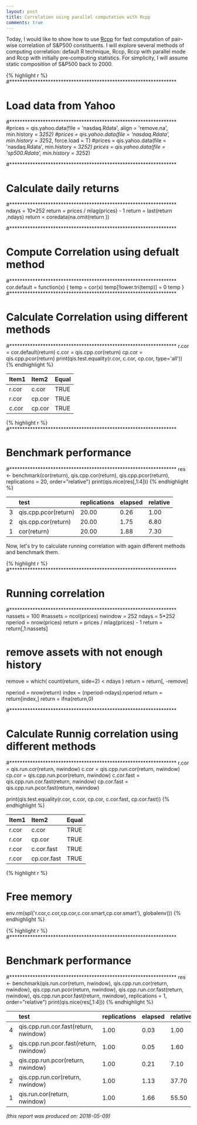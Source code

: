 ```yaml
---
layout: post
title: Correlation using parallel computation with Rcpp
comments: true
---
```





Today, I would like to show how to use [Rcpp](https://cran.r-project.org/web/packages/Rcpp/index.html) for fast computation of pair-wise correlation of S&P500
constituents. I will explore several methods of computing correlation: default R technique, Rccp, Rccp with parallel mode and Rccp with initially
pre-computing statistics. For simplicity, I will assume static composition of S&P500 back to 2000.


{% highlight r %}
#*****************************************************************
# Load data from Yahoo
#*****************************************************************
#prices = qis.yahoo.data(file = 'nasdaq.Rdata', align = 'remove.na',  min.history = 3*252)
#prices = qis.yahoo.data(file = 'nasdaq.Rdata',  min.history = 3*252, force.load  = T)
#prices = qis.yahoo.data(file = 'nasdaq.Rdata',  min.history = 3*252)
prices = qis.yahoo.data(file = 'sp500.Rdata', min.history = 3*252)

#*****************************************************************
# Calculate daily returns
#*****************************************************************
ndays   = 10*252
return  = prices / mlag(prices) - 1
return  = last(return ,ndays)
return  = coredata(na.omit(return ))

#*****************************************************************
# Compute Correlation using defualt method
#*****************************************************************
cor.default = function(x) {
  temp = cor(x)
  temp[!lower.tri(temp)] = 0
  temp
}
#*****************************************************************
# Calculate Correlation using different methods
#*****************************************************************
r.cor =  cor.default(return)
c.cor  = qis.cpp.cor(return)
cp.cor = qis.cpp.pcor(return)
print(qis.test.equality(r.cor, c.cor, cp.cor, type='all'))
{% endhighlight %}



|Item1 |Item2  |Equal |
|:-----|:------|:-----|
|r.cor |c.cor  |TRUE  |
|r.cor |cp.cor |TRUE  |
|c.cor |cp.cor |TRUE  |
    




{% highlight r %}
#*****************************************************************
# Benchmark performance
#*****************************************************************
res <- benchmark(cor(return),
                 qis.cpp.cor(return),
                 qis.cpp.pcor(return),
                 replications = 20,
                 order="relative")
print(qis.nice(res[,1:4]))
{% endhighlight %}



|   |test                 |replications |elapsed |relative |
|:--|:--------------------|:------------|:-------|:--------|
|3  |qis.cpp.pcor(return) |20.00        |0.26    |1.00     |
|2  |qis.cpp.cor(return)  |20.00        |1.75    |6.80     |
|1  |cor(return)          |20.00        |1.88    |7.30     |
    

Now, let's try to calculate running correlation with again different methods and benchmark them.


{% highlight r %}
#*****************************************************************
# Running correlation
#*****************************************************************
nassets = 100
#nassets = ncol(prices)
nwindow = 252
ndays   = 5*252
nperiod = nrow(prices)
return  = prices / mlag(prices) - 1
return  = return[,1:nassets]

# remove assets with not enough history
remove = which( count(return, side=2) < ndays )
return = return[, -remove]

nperiod = nrow(return)
index   = (nperiod-ndays):nperiod
return = return[index,]
return = ifna(return,0)

#*****************************************************************
# Calculate Runnig correlation using different methods
#*****************************************************************
r.cor       = qis.run.cor(return, nwindow)
c.cor       = qis.cpp.run.cor(return, nwindow)
cp.cor      = qis.cpp.run.pcor(return, nwindow)
c.cor.fast  = qis.cpp.run.cor.fast(return, nwindow)
cp.cor.fast = qis.cpp.run.pcor.fast(return, nwindow)

print(qis.test.equality(r.cor, c.cor, cp.cor, c.cor.fast, cp.cor.fast))
{% endhighlight %}



|Item1 |Item2       |Equal |
|:-----|:-----------|:-----|
|r.cor |c.cor       |TRUE  |
|r.cor |cp.cor      |TRUE  |
|r.cor |c.cor.fast  |TRUE  |
|r.cor |cp.cor.fast |TRUE  |
    




{% highlight r %}
# Free memory
env.rm(spl('r.cor,c.cor,cp.cor,c.cor.smart,cp.cor.smart'), globalenv())
{% endhighlight %}


{% highlight r %}
#*****************************************************************
# Benchmark performance
#*****************************************************************
res <- benchmark(qis.run.cor(return, nwindow),
                 qis.cpp.run.cor(return, nwindow),
                 qis.cpp.run.pcor(return, nwindow),
                 qis.cpp.run.cor.fast(return, nwindow),
                 qis.cpp.run.pcor.fast(return, nwindow),
                 replications = 1,
                 order="relative")
print(qis.nice(res[,1:4]))
{% endhighlight %}



|   |test                                   |replications |elapsed |relative |
|:--|:--------------------------------------|:------------|:-------|:--------|
|4  |qis.cpp.run.cor.fast(return, nwindow)  |1.00         |0.03    |1.00     |
|5  |qis.cpp.run.pcor.fast(return, nwindow) |1.00         |0.05    |1.60     |
|3  |qis.cpp.run.pcor(return, nwindow)      |1.00         |0.21    |7.10     |
|2  |qis.cpp.run.cor(return, nwindow)       |1.00         |1.13    |37.70    |
|1  |qis.run.cor(return, nwindow)           |1.00         |1.66    |55.50    |
    



*(this report was produced on: 2018-05-09)*
